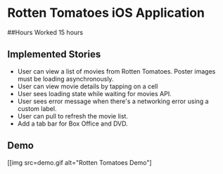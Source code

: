 Rotten Tomatoes iOS Application
===============================

##Hours Worked
15 hours

Implemented Stories
-------------------
   * User can view a list of movies from Rotten Tomatoes.  Poster images must be loading asynchronously.
   * User can view movie details by tapping on a cell
   * User sees loading state while waiting for movies API.
   * User sees error message when there's a networking error using a custom label.
   * User can pull to refresh the movie list.
   * Add a tab bar for Box Office and DVD.

Demo
----
[[img src=demo.gif alt="Rotten Tomatoes Demo"]
